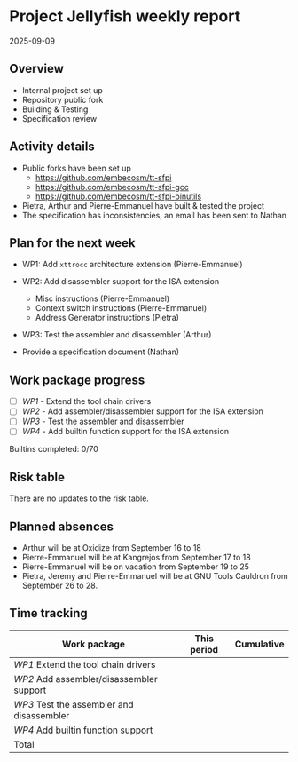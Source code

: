 # Project Jellyfish weekly report

2025-09-09

## Overview

- Internal project set up
- Repository public fork
- Building & Testing
- Specification review

## Activity details

- Public forks have been set up
  - https://github.com/embecosm/tt-sfpi
  - https://github.com/embecosm/tt-sfpi-gcc
  - https://github.com/embecosm/tt-sfpi-binutils
- Pietra, Arthur and Pierre-Emmanuel have built & tested the project
- The specification has inconsistencies, an email has been sent to Nathan

## Plan for the next week

- WP1: Add `xttrocc` architecture extension (Pierre-Emmanuel)
- WP2: Add disassembler support for the ISA extension
  - Misc instructions (Pierre-Emmanuel)
  - Context switch instructions (Pierre-Emmanuel)
  - Address Generator instructions (Pietra)
- WP3: Test the assembler and disassembler (Arthur)

- Provide a specification document (Nathan)

## Work package progress

- [ ] *WP1* - Extend the tool chain drivers
- [ ] *WP2* - Add assembler/disassembler support for the ISA extension
- [ ] *WP3* - Test the assembler and disassembler
- [ ] *WP4* - Add builtin function support for the ISA extension

Builtins completed: 0/70

## Risk table

There are no updates to the risk table.

## Planned absences

- Arthur will be at Oxidize from September 16 to 18
- Pierre-Emmanuel will be at Kangrejos from September 17 to 18
- Pierre-Emmanuel will be on vacation from September 19 to 25
- Pietra, Jeremy and Pierre-Emmanuel will be at GNU Tools Cauldron from September 26 to 28.

## Time tracking

| Work package                              | This period | Cumulative |
|-------------------------------------------|-------------|------------|
| *WP1* Extend the tool chain drivers       |             |            |
| *WP2* Add assembler/disassembler support  |             |            |
| *WP3* Test the assembler and disassembler |             |            |
| *WP4* Add builtin function support        |             |            |
| Total                                     |             |            |
